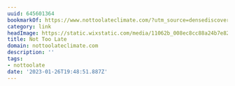 ```yaml
---
uuid: 645601364
bookmarkOf: https://www.nottoolateclimate.com/?utm_source=densediscovery
category: link
headImage: https://static.wixstatic.com/media/11062b_008ec8cc88a24b7e82f01d4aa6665d02~mv2.jpg/v1/fill/w_2500,h_1666,al_c/11062b_008ec8cc88a24b7e82f01d4aa6665d02~mv2.jpg
title: Not Too Late
domain: nottoolateclimate.com
description: ''
tags:
- nottoolate
date: '2023-01-26T19:48:51.887Z'
---
```



